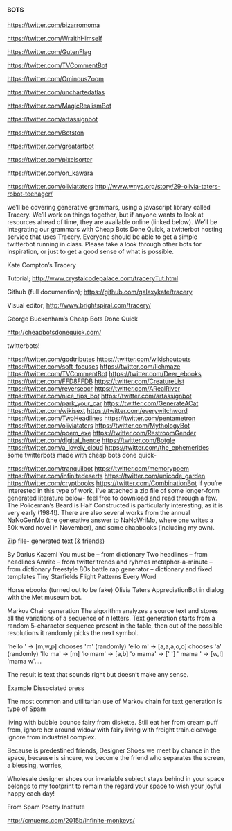 #### BOTS

https://twitter.com/bizarromoma

https://twitter.com/WraithHimself

https://twitter.com/GutenFlag

https://twitter.com/TVCommentBot

https://twitter.com/OminousZoom

https://twitter.com/unchartedatlas

https://twitter.com/MagicRealismBot

https://twitter.com/artassignbot

https://twitter.com/Botston

https://twitter.com/greatartbot

https://twitter.com/pixelsorter

https://twitter.com/on_kawara

https://twitter.com/oliviataters
http://www.wnyc.org/story/29-olivia-taters-robot-teenager/

we’ll be covering generative grammars, using a javascript library called Tracery. We’ll work on things together, but if anyone wants to look at resources ahead of time, they are available online (linked below). We’ll be integrating our grammars with Cheap Bots Done Quick, a twitterbot hosting service that uses Tracery. Everyone should be able to get a simple twitterbot running in class. Please take a look through other bots for inspiration, or just to get a good sense of what is possible.

 

Kate Compton’s Tracery

Tutorial; http://www.crystalcodepalace.com/traceryTut.html

Github (full documention); https://github.com/galaxykate/tracery

Visual editor; http://www.brightspiral.com/tracery/

 

George Buckenham’s Cheap Bots Done Quick

http://cheapbotsdonequick.com/

 

twitterbots!

https://twitter.com/godtributes 
https://twitter.com/wikishoutouts 
https://twitter.com/soft_focuses
https://twitter.com/lichmaze
https://twitter.com/TVCommentBot
https://twitter.com/Deer_ebooks
https://twitter.com/FFD8FFDB
https://twitter.com/CreatureList
https://twitter.com/reverseocr
https://twitter.com/ARealRiver
https://twitter.com/nice_tips_bot
https://twitter.com/artassignbot
https://twitter.com/park_your_car
https://twitter.com/GenerateACat
https://twitter.com/wikisext
https://twitter.com/everywitchword
https://twitter.com/TwoHeadlines
https://twitter.com/pentametron
https://twitter.com/oliviataters
https://twitter.com/MythologyBot
https://twitter.com/poem_exe
https://twitter.com/RestroomGender
https://twitter.com/digital_henge
https://twitter.com/Botgle
https://twitter.com/a_lovely_cloud
https://twitter.com/the_ephemerides
some twitterbots made with cheap bots done quick-

https://twitter.com/tranquilbot
https://twitter.com/memorypoem
https://twitter.com/infinitedeserts
https://twitter.com/unicode_garden
https://twitter.com/cryptbooks
https://twitter.com/CombinationBot
If you’re interested in this type of work, I’ve attached a zip file of some longer-form generated literature below- feel free to download and read through a few. The Policeman’s Beard is Half Constructed is particularly interesting, as it is very early (1984!). There are also several works from the annual NaNoGenMo (the generative answer to NaNoWriMo, where one writes a 50k word novel in November), and some chapbooks (including my own).

Zip file-  generated text (& friends)

By Darius Kazemi
You must be – from dictionary
Two headlines – from headlines
Amrite – from twitter trends and ryhmes
metaphor-a-minute
– from dictionary
freestyle 80s battle rap generator – dictionary and fixed templates
Tiny Starfields
Flight Patterns
Every Word


Horse ebooks (turned out to be fake)
Olivia Taters
AppreciationBot
in dialog with the Met museum bot.

Markov Chain generation
The algorithm analyzes a source text and stores all the variations of a sequence of n letters.
Text generation starts from a random 5-character sequence present in the table, then out of the possible resolutions it randomly picks the next symbol.

'hello ' -> [m,w,p] chooses 'm' (randomly)
'ello m' -> [a,a,a,o,o] chooses 'a' (randomly)
'llo ma' -> [m]
'lo mam' -> [a,b]
'o mama' -> [' ']
' mama ' -> [w,!]
'mama w'....

The result is text that sounds right but doesn’t make any sense.

Example Dissociated press

The most common and utilitarian use of Markov chain for text generation is type of Spam

living with bubble bounce fairy from diskette.
Still eat her from cream puff
from, ignore her around widow with fairy living with freight train.cleavage
ignore from industrial complex.

Because is predestined friends,
Designer Shoes
we meet by chance in the space,
because is sincere,
we become the friend who separates the screen,
a blessing,
worries,

Wholesale designer shoes
our invariable subject
stays behind in your space
belongs to my footprint
to remain the regard your space
to wish your joyful happy each day!

From Spam Poetry Institute

http://cmuems.com/2015b/infinite-monkeys/